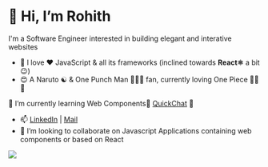 # 👋 Hi, I’m Rohith

I'm a Software Engineer interested in building elegant and interative websites

- 👀 I love ❤️ JavaScript & all its frameworks (inclined towards **React⚛️** a bit😉)
- 😍 A Naruto ☯️ & One Punch Man 🧑🏻‍🦲 fan, currently loving One Piece 🏴‍☠️😍
<!--- 🌱 Actively learning Accessibility (AA standard) 🧑🏻‍🦼🦻🏻🦮🧑🏻‍🦯 by building a chat application-->
🌱 I’m currently learning Web Components🧩 [QuickChat](https://venkatrohith.github.io/quick-chat) 💬
- 📫 [LinkedIn](https://www.linkedin.com/in/venkat-rohith "For my work experience") | [Mail](mailto:saripallirohit@gmail.com?subject=Hey%20I%20saw%20your%20GitHub%20Profile "Get quick replies😁")
- 💞️ I’m looking to collaborate on Javascript Applications containing web components or based on React
<!--- 🌱 I’m currently learning Web Components🧩, TypeScript⚡ -->

![](https://komarev.com/ghpvc/?username=venkatrohith&color=brightgreen)
<!--<img
  alt="GitHub Stats for @venkatrohith"
  src="https://github-readme-stats.vercel.app/api?username=venkatrohith&theme=github_dark&show_icons=true&count_private=true&hide_title=true"
  title="I don't emphasize much about these much"
/>-->

<!---
VenkatRohith/VenkatRohith is a ✨ special ✨ repository because its `README.md` (this file) appears on your GitHub profile.
You can click the Preview link to take a look at your changes.
--->
